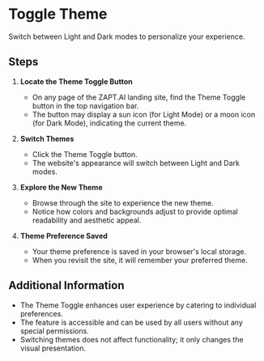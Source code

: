 # Toggle Theme

Switch between Light and Dark modes to personalize your experience.

## Steps

1. **Locate the Theme Toggle Button**

   - On any page of the ZAPT.AI landing site, find the Theme Toggle button in the top navigation bar.
   - The button may display a sun icon (for Light Mode) or a moon icon (for Dark Mode), indicating the current theme.

2. **Switch Themes**

   - Click the Theme Toggle button.
   - The website's appearance will switch between Light and Dark modes.

3. **Explore the New Theme**

   - Browse through the site to experience the new theme.
   - Notice how colors and backgrounds adjust to provide optimal readability and aesthetic appeal.

4. **Theme Preference Saved**

   - Your theme preference is saved in your browser's local storage.
   - When you revisit the site, it will remember your preferred theme.

## Additional Information

- The Theme Toggle enhances user experience by catering to individual preferences.
- The feature is accessible and can be used by all users without any special permissions.
- Switching themes does not affect functionality; it only changes the visual presentation.
